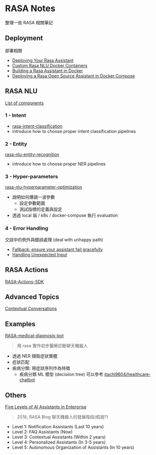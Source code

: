 # RASA Notes
整理一些 RASA 相關筆記


## Deployment
部署相關
- [Deploying Your Rasa Assistant](https://rasa.com/docs/rasa/how-to-deploy#using-your-custom-action-server-image)
- [Custom Rasa NLU Docker Containers](https://rasa.com/blog/custom-rasa-nlu-docker-container/)
- [Building a Rasa Assistant in Docker](https://rasa.com/docs/rasa/docker/building-in-docker/)
- [Deploying a Rasa Open Source Assistant in Docker Compose](https://rasa.com/docs/rasa/docker/deploying-in-docker-compose)


## RASA NLU
[List of components](https://rasa.com/docs/rasa/components/)


### 1 - Intent
- [rasa-intent-classification](https://rasa.com/blog/rasa-nlu-in-depth-part-1-intent-classification/)
- introduce how to choose proper intent classification pipelines


### 2 - Entity
[rasa-nlu-entity-recognition](https://rasa.com/blog/rasa-nlu-in-depth-part-2-entity-recognition/)
- introduce how to choose proper NER pipelines


### 3 - Hyper-parameters
[rasa-nlu-hyperparameter-optimization](https://rasa.com/blog/rasa-nlu-in-depth-part-3-hyperparameters/)
- 說明如何爆調一波參數
  - 設定參數範圍
  - 測試指標的定義與設定
- 透過 local 端 / k8s / docker-compose 執行 evaluation


### 4 - Error Handling
交談中的例外與錯誤處理 (deal with unhappy path)
- [Fallback: ensure your assistant fail gracefully](https://rasa.com/docs/rasa/fallback-handoff)
- [Handling Unexpected Input](https://rasa.com/docs/rasa/unexpected-input/)


## RASA Actions
[RASA-Actions-SDK](https://rasa.com/docs/action-server/sdk-actions)


## Advanced Topics

[Contextual Conversations](https://rasa.com/docs/rasa/contextual-conversations)


## Examples

[RASA-medical-diagnosis-bot](https://paulminogue.com/index.php/2020/04/26/using-the-rasa-framework-to-implement-a-simple-medical-diagnosis-bot/)
> 用 rasa 實作初步醫療診斷聊天機器人
- 透過 NER 擷取症狀實體
- 症狀匹配
- 疾病分類: 用症狀序列作為特徵
  - 疾病分類 ML 模型 (decisiion tree) 可以參考 [itachi9604/healthcare-chatbot](https://github.com/itachi9604/healthcare-chatbot)


## Others
[Five Levels of AI Assistants in Enterprise](https://rasa.com/blog/conversational-ai-your-guide-to-five-levels-of-ai-assistants-in-enterprise/)
> 2018, RASA Blog
> 聊天機器人的發展階段(假說?)
- Level 1: Notification Assistants (Last 10 years)
- Level 2: FAQ Assistants (Now)
- Level 3: Contextual Assistants (Within 2 years)
- Level 4: Personalized Assistants (In 3-5 years)
- Level 5: Autonomous Organization of Assistants (In 10 years)



